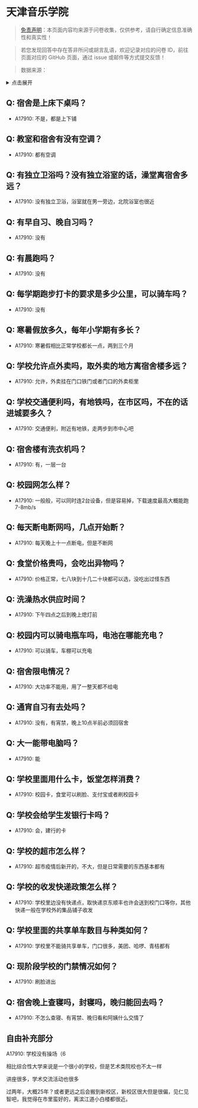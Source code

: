 # 天津音乐学院

> [免责声明](https://colleges.chat/#_3)：本页面内容均来源于问卷收集，仅供参考，请自行确定信息准确性和真实性！

> 若您发现回答中存在答非所问或胡言乱语，欢迎记录对应的问卷 ID，前往页面对应的 GitHub 页面，通过 issue 或邮件等方式提交反馈！

> 数据来源：

<details><summary>点击展开</summary>
<ul>
<li>A17910: 17136837499@163.com (2023 年 06 月)</li>
</ul>
</details>

## Q: 宿舍是上床下桌吗？

- A17910: 不是，都是上下铺

## Q: 教室和宿舍有没有空调？

- A17910: 都有空调

## Q: 有独立卫浴吗？没有独立浴室的话，澡堂离宿舍多远？

- A17910: 没有独立卫浴，浴室就在男一旁边，北院浴室也很近

## Q: 有早自习、晚自习吗？

- A17910: 没有

## Q: 有晨跑吗？

- A17910: 没有

## Q: 每学期跑步打卡的要求是多少公里，可以骑车吗？

- A17910: 没有

## Q: 寒暑假放多久，每年小学期有多长？

- A17910: 寒暑假相比正常学校都长一点，两到三个月

## Q: 学校允许点外卖吗，取外卖的地方离宿舍楼多远？

- A17910: 允许，外卖挂在门口铁门或者门口的外卖柜里

## Q: 学校交通便利吗，有地铁吗，在市区吗，不在的话进城要多久？

- A17910: 交通便利，附近有地铁，走两步到市中心吧

## Q: 宿舍楼有洗衣机吗？

- A17910: 有，一层一台

## Q: 校园网怎么样？

- A17910: 一般般，可以同时连2台设备，但是容易掉，下载速度最高大概能跑7-8mb/s

## Q: 每天断电断网吗，几点开始断？

- A17910: 每天晚上十一点断电，但是不断网

## Q: 食堂价格贵吗，会吃出异物吗？

- A17910: 价格正常，七八块到十几二十块都可以选，没吃出过怪东西

## Q: 洗澡热水供应时间？

- A17910: 下午四点之后到晚上熄灯前

## Q: 校园内可以骑电瓶车吗，电池在哪能充电？

- A17910: 可以骑车，车棚可以充电

## Q: 宿舍限电情况？

- A17910: 大功率不能用，用了一整天都不给电

## Q: 通宵自习有去处吗？

- A17910: 没有，有宵禁，晚上10点半前必须回宿舍

## Q: 大一能带电脑吗？

- A17910: 能

## Q: 学校里面用什么卡，饭堂怎样消费？

- A17910: 校园卡，食堂可以刷脸、支付宝或者刷校园卡

## Q: 学校会给学生发银行卡吗？

- A17910: 会，建行的卡

## Q: 学校的超市怎么样？

- A17910: 超市疫情后新开的，不大，但是日常需要的东西基本都有

## Q: 学校的收发快递政策怎么样？

- A17910: 学校里边没有快递点，取快递京东顺丰也许会送到校门口等你，其他快递一般在学校外的集品铺子收发

## Q: 学校里面的共享单车数目与种类如何？

- A17910: 学校里不能骑共享单车，门口很多，美团、哈啰、青桔都有

## Q: 现阶段学校的门禁情况如何？

- A17910: 刷脸进出

## Q: 宿舍晚上查寝吗，封寝吗，晚归能回去吗？

- A17910: 不怎么查寝、有宵禁、晚归看和阿姨什么交情了

## 自由补充部分

A17910: 学校没有操场（6

相比综合性大学来说是一个很小的学校，但是艺术类院校也不太一样

讲座很多，学术交流活动也很多

过两年，大概25年？或者更远之后会搬到新校区，新校区很大但是很偏，见仁见智吧，我觉得在市里蛮好的，离滨江道小白楼都很近。